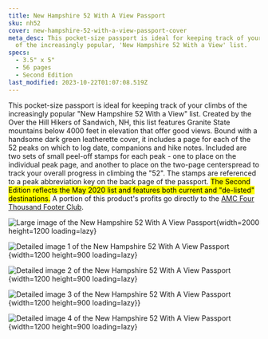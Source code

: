 ```yaml
---
title: New Hampshire 52 With A View Passport
sku: nh52
cover: new-hampshire-52-with-a-view-passport-cover
meta_desc: This pocket-size passport is ideal for keeping track of your climbs
  of the increasingly popular, 'New Hampshire 52 With a View' list.
specs:
  - 3.5" x 5"
  - 56 pages
  - Second Edition
last_modified: 2023-10-22T01:07:08.519Z
---
```


This pocket-size passport is ideal for keeping track of your climbs of the increasingly popular "New Hampshire 52 With a View" list. Created by the Over the Hill Hikers of Sandwich, NH, this list features Granite State mountains below 4000 feet in elevation that offer good views. Bound with a handsome dark green leatherette cover, it includes a page for each of the 52 peaks on which to log date, companions and hike notes. Included are two sets of small peel-off stamps for each peak - one to place on the individual peak page, and another to place on the two-page centerspread to track your overall progress in climbing the "52". The stamps are referenced to a peak abbreviation key on the back page of the passport. <mark>The Second Edition reflects the May 2020 list and features both current and "de-listed" destinations.</mark> A portion of this product's profits go directly to the [AMC Four Thousand Footer Club](http://www.amc4000footer.org/).

![Large image of the New Hampshire 52 With A View Passport](https://res.cloudinary.com/withbrio/f_auto/new-hampshire-52-with-a-view-passport){width=2000 height=1200 loading=lazy}

![Detailed image 1 of the New Hampshire 52 With A View Passport](https://res.cloudinary.com/withbrio/f_auto/new-hampshire-52-with-a-view-passport-1){width=1200 height=900 loading=lazy}

![Detailed image 2 of the New Hampshire 52 With A View Passport](https://res.cloudinary.com/withbrio/f_auto/new-hampshire-52-with-a-view-passport-2){width=1200 height=900 loading=lazy}

![Detailed image 3 of the New Hampshire 52 With A View Passport](https://res.cloudinary.com/withbrio/f_auto/new-hampshire-52-with-a-view-passport-3){width=1200 height=900 loading=lazy}}

![Detailed image 4 of the New Hampshire 52 With A View Passport](https://res.cloudinary.com/withbrio/f_auto/new-hampshire-52-with-a-view-passport-4){width=1200 height=900 loading=lazy}
